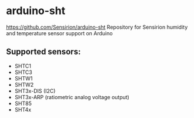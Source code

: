 # arduino-sht
https://github.com/Sensirion/arduino-sht
Repository for Sensirion humidity and temperature sensor support on Arduino

## Supported sensors:
- SHTC1
- SHTC3
- SHTW1
- SHTW2
- SHT3x-DIS (I2C)
- SHT3x-ARP (ratiometric analog voltage output)
- SHT85
- SHT4x

